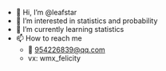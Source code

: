 - 👋 Hi, I’m @leafstar
- 👀 I’m interested in statistics and probability
- 🌱 I’m currently learning statistics
- 📫 How to reach me 
  + 📧 954226839@qq.com
  + vx: wmx_felicity

<!---
leafstar/leafstar is a ✨ special ✨ repository because its `README.md` (this file) appears on your GitHub profile.
You can click the Preview link to take a look at your changes.
--->

